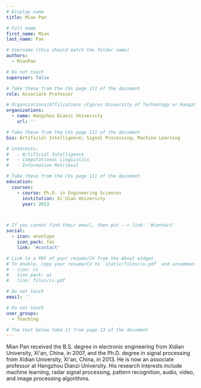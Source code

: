 ```yaml
---
# Display name
title: Mian Pan

# Full name
first_name: Mian
last_name: Pan

# Username (this should match the folder name)
authors:
  - MianPan

# Do not touch
superuser: false

# Take these from the CVs page 111 of the document
role: Associate Professor

# Organizations/Affiliations (Cyprus University of Technology or Hangzhou Dianzi University )
organizations:
  - name: Hangzhou Dianzi University
    url: ''

# Take these from the CVs page 111 of the document
bio: Artificial Intelligence; Signal Processing; Machine Learning

# interests:
#   - Artificial Intelligence
#   - Computational Linguistics
#   - Information Retrieval

# Take these from the CVs page 111 of the document
education:
  courses:
    - course: Ph.D. in Engineering Sciences
      institution: Xi'dian University
      year: 2013



# If you cannot find their email, then put --> link: '#contact'
social:
  - icon: envelope
    icon_pack: fas
    link: '#contact'

# Link to a PDF of your resume/CV from the About widget.
# To enable, copy your resume/CV to `static/files/cv.pdf` and uncomment the lines below.
# - icon: cv
#   icon_pack: ai
#   link: files/cv.pdf

# Do not touch
email: ''

# Do not touch
user_groups:
  - Teaching

# The text below take it from page 13 of the document
---
```


Mian Pan received the B.S. degree in electronic engineering from Xidian University, Xi'an, China, in 2007, and the Ph.D. degree in signal processing from Xidian University, Xi'an, China, in 2013.
He is now an associate professor at Hangzhou Dianzi University. His research interests include machine learning, radar signal processing, pattern recognition, audio, video, and image processing algorithms.

